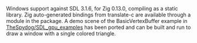 Windows support against SDL 3.1.6, for Zig 0.13.0, compiling as a static library.
Zig auto-generated bindings from translate-c are available through a module in the package.
A demo scene of the BasicVertexBuffer example in [TheSpydog/SDL_gpu_examples](https://github.com/TheSpydog/SDL_gpu_examples) has been ported and can be built and run to draw a window with a single colored triangle.

